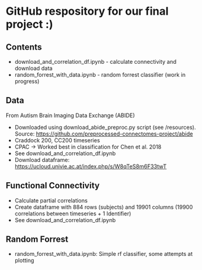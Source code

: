 # GitHub respository for our final project :)

## Contents
- download_and_correlation_df.ipynb - calculate connectivity and download data
- random_forrest_with_data.ipynb - random forrest classifier (work in progress)

## Data
From Autism Brain Imaging Data Exchange (ABIDE)
- Downloaded using download_abide_preproc.py script (see /resources). Source: https://github.com/preprocessed-connectomes-project/abide 
- Craddock 200, CC200 timeseries 
- CPAC → Worked best in classification for Chen et al. 2018
- See download_and_correlation_df.ipynb
- Download dataframe: https://ucloud.univie.ac.at/index.php/s/W8qTeS8m6F33twT 

## Functional Connectivity
- Calculate partial correlations
- Create dataframe with 884 rows (subjects) and 19901 columns (19900 correlations between timeseries + 1 Identifier)
- See download_and_correlation_df.ipynb

## Random Forrest
- random_forrest_with_data.ipynb: Simple rf classifier, some attempts at plotting
